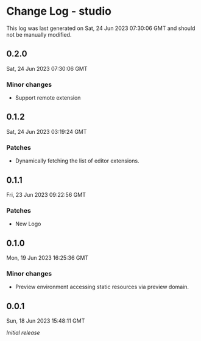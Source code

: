 # Change Log - studio

This log was last generated on Sat, 24 Jun 2023 07:30:06 GMT and should not be manually modified.

## 0.2.0
Sat, 24 Jun 2023 07:30:06 GMT

### Minor changes

- Support remote extension

## 0.1.2
Sat, 24 Jun 2023 03:19:24 GMT

### Patches

- Dynamically fetching the list of editor extensions.

## 0.1.1
Fri, 23 Jun 2023 09:22:56 GMT

### Patches

- New Logo

## 0.1.0
Mon, 19 Jun 2023 16:25:36 GMT

### Minor changes

- Preview environment accessing static resources via preview domain.

## 0.0.1
Sun, 18 Jun 2023 15:48:11 GMT

_Initial release_


